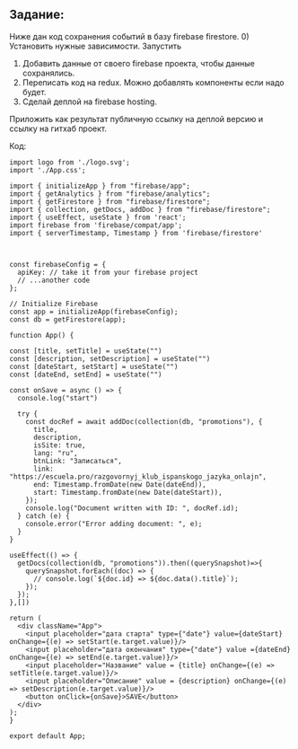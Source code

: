 ## Задание:

Ниже дан код сохранения событий в базу firebase firestore.
0) Установить нужные зависимости. Запустить
1) Добавить данные от своего firebase проекта, чтобы данные сохранялись.
2) Переписать код на redux. Можно добавлять компоненты если надо будет.
3) Сделай деплой на firebase hosting.

Приложить как результат публичную ссылку на деплой версию и ссылку на гитхаб проект.

Код:

```
import logo from './logo.svg';
import './App.css';

import { initializeApp } from "firebase/app";
import { getAnalytics } from "firebase/analytics";
import { getFirestore } from "firebase/firestore";
import { collection, getDocs, addDoc } from "firebase/firestore";
import { useEffect, useState } from 'react';
import firebase from 'firebase/compat/app';
import { serverTimestamp, Timestamp } from 'firebase/firestore'



const firebaseConfig = {
  apiKey: // take it from your firebase project
  // ...another code
};

// Initialize Firebase
const app = initializeApp(firebaseConfig);
const db = getFirestore(app);

function App() {

const [title, setTitle] = useState("")
const [description, setDescription] = useState("")
const [dateStart, setStart] = useState("")
const [dateEnd, setEnd] = useState("")

const onSave = async () => {
  console.log("start")

  try {
    const docRef = await addDoc(collection(db, "promotions"), {
      title,
      description,
      isSite: true,
      lang: "ru",
      btnLink: "Записаться",
      link: "https://escuela.pro/razgovornyj_klub_ispanskogo_jazyka_onlajn",
      end: Timestamp.fromDate(new Date(dateEnd)),
      start: Timestamp.fromDate(new Date(dateStart)),
    });
    console.log("Document written with ID: ", docRef.id);
  } catch (e) {
    console.error("Error adding document: ", e);
  }
}

useEffect(() => {
  getDocs(collection(db, "promotions")).then((querySnapshot)=>{
    querySnapshot.forEach((doc) => {
      // console.log(`${doc.id} => ${doc.data().title}`);
    });
  });
},[])

return (
  <div className="App">
    <input placeholder="дата старта" type={"date"} value={dateStart} onChange={(e) => setStart(e.target.value)}/>
    <input placeholder="дата окончания" type={"date"} value ={dateEnd} onChange={(e) => setEnd(e.target.value)}/>
    <input placeholder="Название" value = {title} onChange={(e) => setTitle(e.target.value)}/>
    <input placeholder="Описание" value = {description} onChange={(e) => setDescription(e.target.value)}/>
    <button onClick={onSave}>SAVE</button>
  </div>
);
}

export default App;
```
